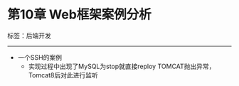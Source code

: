 # 第10章 Web框架案例分析

标签：后端开发

---

- 一个SSH的案例
	- 实现过程中出现了MySQL为stop就直接reploy TOMCAT抛出异常，Tomcat8后对此进行监听
